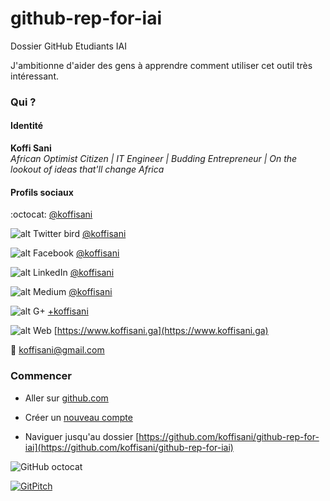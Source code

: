 # github-rep-for-iai
Dossier GitHub Etudiants IAI

J'ambitionne d'aider des gens à apprendre comment utiliser cet outil très intéressant.

### Qui ?

#### Identité

**Koffi Sani**  
*African Optimist Citizen | IT Engineer | Budding Entrepreneur | On the lookout of ideas that'll change Africa*

#### Profils sociaux

:octocat: [@koffisani](https://github.com/koffisani)

![alt Twitter bird](https://github.com/koffisani/github-rep-for-iai/blob/master/img/twitter.png) [@koffisani](https://twitter.com/koffisani)

![alt Facebook](https://github.com/koffisani/github-rep-for-iai/blob/master/img/facebook-official.png) [@koffisani](https://facebook.com/koffisani)

![alt LinkedIn](https://github.com/koffisani/github-rep-for-iai/blob/master/img/linkedin.png) [@koffisani](https://linkedin.com/in/koffisani)

![alt Medium](https://github.com/koffisani/github-rep-for-iai/blob/master/img/medium.png) [@koffisani](https://medium.com/@koffisani)

![alt G+](https://github.com/koffisani/github-rep-for-iai/blob/master/img/google-plus.png) [+koffisani](https://google.com/+koffisani)

![alt Web](https://github.com/koffisani/github-rep-for-iai/blob/master/img/globe.png) [https://www.koffisani.ga](https://www.koffisani.ga)

:email: [koffisani@gmail.com](mailto:koffisani@gmail.com)


### Commencer
- Aller sur [github.com](https://github.com)

- Créer un [nouveau compte](https://github.com/join)

- Naviguer jusqu'au dossier [https://github.com/koffisani/github-rep-for-iai](https://github.com/koffisani/github-rep-for-iai)



![GitHub octocat](https://github.com/koffisani/github-rep-for-iai/blob/master/img/Octocat.jpg "octocat")

[![GitPitch](https://gitpitch.com/assets/badge.svg)](https://gitpitch.com/koffisani/github-rep-for-iai/pitchme?grs=github&t=white)
